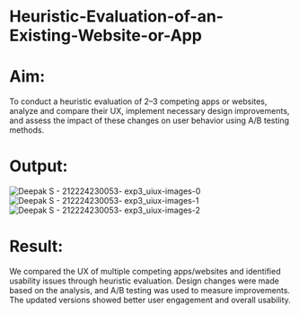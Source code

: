 # Heuristic-Evaluation-of-an-Existing-Website-or-App

# Aim:
To conduct a heuristic evaluation of 2–3 competing apps or websites, analyze and compare their UX, implement necessary design improvements, and assess the impact of these changes on user behavior using A/B testing methods.

# Output:

![Deepak S - 212224230053- exp3_uiux-images-0](https://github.com/user-attachments/assets/46f252b4-a655-4a18-924f-6f161f36f07b)
![Deepak S - 212224230053- exp3_uiux-images-1](https://github.com/user-attachments/assets/232d984d-147a-4831-b903-1fb7cac97deb)
![Deepak S - 212224230053- exp3_uiux-images-2](https://github.com/user-attachments/assets/7ba21414-40a1-4ffc-99e3-41460d5672d2)

# Result:
We compared the UX of multiple competing apps/websites and identified usability issues through heuristic evaluation. Design changes were made based on the analysis, and A/B testing was used to measure improvements. The updated versions showed better user engagement and overall usability.
